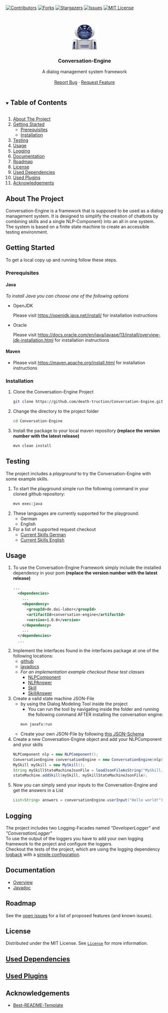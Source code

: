 <!-- PROJECT SHIELDS -->
[![Contributors][contributors-shield]][contributors-url]
[![Forks][forks-shield]][forks-url]
[![Stargazers][stars-shield]][stars-url]
[![Issues][issues-shield]][issues-url]
[![MIT License][license-shield]][license-url]



<!-- PROJECT LOGO -->
<br />
<p align="center">
  <a href="https://github.com/death-truction/Conversation-Engine">
    <img src="Images/Icon.png" alt="Logo" width="80" height="80">
  </a>

  <h3 align="center">Conversation-Engine</h3>

  <p align="center">
    A dialog management system framework
    <br />
    <br />
    <a href="https://github.com/death-truction/Conversation-Engine/issues">Report Bug</a>
    ·
    <a href="https://github.com/death-truction/Conversation-Engine/issues">Request Feature</a>
  </p>
</p>



<details open="open"><summary><h2 style="display: inline-block">Table of Contents</h2></summary>
  <ol>
    <li>
      <a href="#about-the-project">About The Project</a>
    <li>
      <a href="#getting-started">Getting Started</a>
      <ul>
        <li><a href="#prerequisites">Prerequisites</a></li>
        <li><a href="#installation">Installation</a></li>
      </ul>
    </li>
    <li><a href="#testing">Testing</a></li>
    <li><a href="#usage">Usage</a></li>
    <li><a href="#logging">Logging</a></li>
    <li><a href="#documentation">Documentation</a></li>
    <li><a href="#roadmap">Roadmap</a></li>
    <li><a href="#license">License</a></li>
    <li><a href="#used-dependencies">Used Dependencies</a></li>
    <li><a href="#used-plugins">Used Plugins</a></li>
    <li><a href="#acknowledgements">Acknowledgements</a></li>
  </ol>
</details>



## About The Project

Conversation-Engine is a framework that is supposed to be used as a dialog management system. It is designed to simplify the creation of chatbots by combining skills and a single NLP-Component} into an all in one system.<br>
The system is based on a finite state machine to create an accessible testing
environment.


## Getting Started

To get a local copy up and running follow these steps.

### Prerequisites

#### <b>Java</b>

<i>To install Java you can choose one of the following options</i>

  * OpenJDK
  
    Please visit https://openjdk.java.net/install/ for installation instructions

  * Oracle

    Please visit https://docs.oracle.com/en/java/javase/13/install/overview-jdk-installation.html for installation instructions
#### <b>Maven</b>

  * Please visit https://maven.apache.org/install.html for installation instructions

### Installation

1. Clone the Conversation-Engine Project
   ```sh
   git clone https://github.com/death-truction/Conversation-Engine.git
   ```
2. Change the directory to the project folder
    ```sh
    cd Conversation-Engine
    ```
3. Install the package to your local maven repository <b>(replace the version number with the latest release)</b>
    ```sh
    mvn clean install
    ```

## Testing

The project includes a <i>playground</i> to try the Conversation-Engine with some example skills. 
1. To start the playground simple run the following command in your cloned github repository:
    ```sh
    mvn exec:java
    ```
2. These languages are currently supported for the playground:
    * German
    * English
3. For a list of supported request checkout
    * [Current Skills German](https://github.com/Death-Truction/Conversation-Engine/blob/main/Current%20Skills%20German.md)
    * [Current Skills English](https://github.com/Death-Truction/Conversation-Engine/blob/main/Current%20Skills%20English.md)

## Usage

1. To use the Conversation-Engine Framework simply include the installed dependency in your pom <b>(replace the version number with the latest release)</b>
    ```xml
    ...
      <dependencies>
        ...
        <dependency>
          <groupId>de.dai-labor</groupId>
          <artifactId>conversation-engine</artifactId>
          <version>1.0.0</version>
        </dependency>
        ...
      </dependencies>
      ...
    ```
2. Implement the interfaces found in the interfaces package at one of the following locations:
    * [github](https://github.com/Death-Truction/Conversation-Engine/tree/main/Conversation-Engine/src/main/java/interfaces)
    * [javadocs](https://death-truction.github.io/Conversation-Engine/apidocs/interfaces/package-summary.html)
    * <i>For an implementation example checkout these test classes</i>
      * [NLPComponent](https://github.com/Death-Truction/Conversation-Engine/blob/main/Conversation-Engine/src/test/java/interfaces_implementation/NLPComponent.java)
      * [NLPAnswer](https://github.com/Death-Truction/Conversation-Engine/blob/main/Conversation-Engine/src/test/java/interfaces_implementation/NLPAnswer.java)
      * [Skill](https://github.com/Death-Truction/Conversation-Engine/blob/main/Conversation-Engine/src/test/java/skills/WeatherSkill.java)
      * [SkillAnswer](https://github.com/Death-Truction/Conversation-Engine/blob/main/Conversation-Engine/src/test/java/interfaces_implementation/SkillAnswer.java)
3. Create a valid state machine JSON-File 
    * by using the Dialog Modeling Tool inside the project
      * You can run the tool by navigating inside the folder and running the following command AFTER installing the conversation engine:
      ```sh
      mvn javafx:run
      ```
    * Create your own JSON-File by following [this JSON-Schema](https://github.com/Death-Truction/Conversation-Engine/blob/main/Conversation-Engine/src/main/resources/SkillStateMachine_Schema.json)
4. Create a new Conversation-Engine object and add your NLPComponent and your skills
    ```java
    NLPComponent nlp = new NLPComponent();
    ConversationEngine conversationEngine = new ConversationEngine(nlp);
    MySkill mySkill = new MySkill();
    String mySkillStateMachineJsonFile = loadJsonFileAsString("MySkill.json");
    stateMachine.addSkill(mySkill, mySkillStateMachineJsonFile);
    ```
5. Now you can simply send your inputs to the Conversation-Engine and get the answers in a List
    ```java
    List<String> answers = conversationEngine.userInput("Hello world!");
    ```
## Logging

The project includes two Logging-Facades named <i>"DeveloperLogger"</i> and <i>"ConversationLogger"</i><br>
To use the output of the loggers you have to add your own logging framework to the project and configure the loggers.<br>
Checkout the tests of the project, which are using the logging dependency [logback](https://death-truction.github.io/Conversation-Engine/dependencies.html) with a [simple configuration](https://github.com/Death-Truction/Conversation-Engine/blob/main/Conversation-Engine/src/test/resources/logback.xml).
## Documentation
* [Overview](https://death-truction.github.io/Conversation-Engine/index.html)
* [Javadoc](https://death-truction.github.io/Conversation-Engine/apidocs/index.html)

## Roadmap

See the [open issues](https://github.com/death-truction/Conversation-Engine/issues) for a list of proposed features (and known issues).


## License

Distributed under the MIT License. See [`License`][license-url] for more information.

## [Used Dependencies](https://death-truction.github.io/Conversation-Engine/dependencies.html)

## [Used Plugins](https://death-truction.github.io/Conversation-Engine/plugins.html)

## Acknowledgements

* [Best-README-Template](https://github.com/othneildrew/Best-README-Template)


<!-- MARKDOWN LINKS & IMAGES -->
[contributors-shield]: https://img.shields.io/github/contributors/death-truction/Conversation-Engine.svg?style=for-the-badge
[contributors-url]: https://github.com/death-truction/Conversation-Engine/graphs/contributors
[forks-shield]: https://img.shields.io/github/forks/death-truction/Conversation-Engine.svg?style=for-the-badge
[forks-url]: https://github.com/death-truction/Conversation-Engine/network/members
[stars-shield]: https://img.shields.io/github/stars/death-truction/Conversation-Engine.svg?style=for-the-badge
[stars-url]: https://github.com/death-truction/Conversation-Engine/stargazers
[issues-shield]: https://img.shields.io/github/issues/death-truction/Conversation-Engine.svg?style=for-the-badge
[issues-url]: https://github.com/death-truction/Conversation-Engine/issues
[license-shield]: https://img.shields.io/github/license/death-truction/Conversation-Engine.svg?style=for-the-badge
[license-url]: https://github.com/death-truction/Conversation-Engine/blob/main/LICENSE
